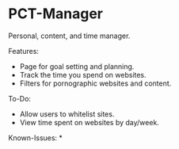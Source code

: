 # PCT-Manager
Personal, content, and time manager.

Features:
* Page for goal setting and planning.
* Track the time you spend on websites.
* Filters for pornographic websites and content.

To-Do:
* Allow users to whitelist sites.
* View time spent on websites by day/week.

Known-Issues:
* 
